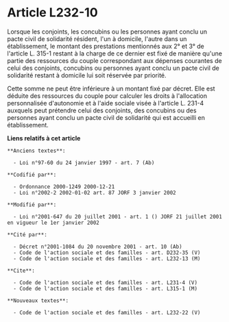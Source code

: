 # Article L232-10

Lorsque les conjoints, les concubins ou les personnes ayant conclu un pacte civil de solidarité résident, l'un à domicile,
l'autre dans un établissement, le montant des prestations mentionnés aux 2° et 3° de l'article L. 315-1 restant à la charge
de ce dernier est fixé de manière qu'une partie des ressources du couple correspondant aux dépenses courantes de celui des
conjoints, concubins ou personnes ayant conclu un pacte civil de solidarité restant à domicile lui soit réservée par
priorité.

Cette somme ne peut être inférieure à un montant fixé par décret. Elle est déduite des ressources du couple pour calculer les
droits à l'allocation personnalisée d'autonomie et à l'aide sociale visée à l'article L. 231-4 auxquels peut prétendre celui
des conjoints, des concubins ou des personnes ayant conclu un pacte civil de solidarité qui est accueilli en établissement.

**Liens relatifs à cet article**

	**Anciens textes**:

	  - Loi n°97-60 du 24 janvier 1997 - art. 7 (Ab)

	**Codifié par**:

	  - Ordonnance 2000-1249 2000-12-21
	  - Loi n°2002-2 2002-01-02 art. 87 JORF 3 janvier 2002

	**Modifié par**:

	  - Loi n°2001-647 du 20 juillet 2001 - art. 1 () JORF 21 juillet 2001 en vigueur le 1er janvier 2002

	**Cité par**:

	  - Décret n°2001-1084 du 20 novembre 2001 - art. 10 (Ab)
	  - Code de l'action sociale et des familles - art. D232-35 (V)
	  - Code de l'action sociale et des familles - art. L232-13 (M)

	**Cite**:

	  - Code de l'action sociale et des familles - art. L231-4 (V)
	  - Code de l'action sociale et des familles - art. L315-1 (M)

	**Nouveaux textes**:

	  - Code de l'action sociale et des familles - art. L232-22 (V)
